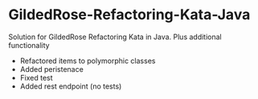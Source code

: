 # GildedRose-Refactoring-Kata-Java
Solution for GildedRose Refactoring Kata in Java. Plus additional functionality

* Refactored items to polymorphic classes
* Added peristenace
* Fixed test
* Added rest endpoint (no tests)
